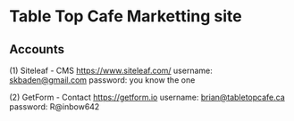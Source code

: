 # Table Top Cafe Marketting site

## Accounts
(1) Siteleaf - CMS
https://www.siteleaf.com/
username: skbaden@gmail.com
password: you know the one

(2) GetForm - Contact
https://getform.io
username: brian@tabletopcafe.ca
password: R@inbow642
